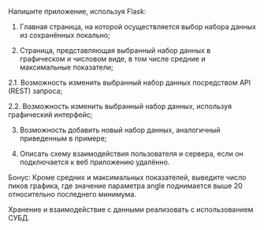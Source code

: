 Напишите приложение, используя Flask:

1. Главная страница, на которой осуществляется выбор набора данных из сохранённых локально;

2. Страница, представляющая выбранный набор данных в графическом и числовом виде, в том числе средние и максимальные показатели;

2.1. Возможность изменить выбранный набор данных посредством API (REST) запроса;

2.2. Возможность изменить выбранный набор данных, используя графический интерфейс;

3. Возможность добавить новый набор данных, аналогичный приведенным в примере;

4. Описать схему взаимодействия пользователя и сервера, если он подключается к веб приложению удалённо.

 

Бонус: Кроме средних и максимальных показателей, выведите число пиков графика, где значение параметра angle поднимается выше 20 относительно последнего минимума.

Хранение и взаимодействие с данными реализовать с использованием СУБД.